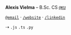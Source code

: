 **Alexis Vielma** – B.Sc. CS [`@KU`](https://ku.edu 'School Website')

[`@email`](mailto:contact@alexis.kr 'Contact Me') · [`/website`](https://alexis.kr 'Peronsal Website') · [`/linkedin`](https://www.linkedin.com/in/aelxxs/ 'LinkedIn')

⇢ `.js` `.ts` `.py`

